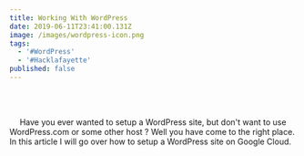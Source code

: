 ```yaml
---
title: Working With WordPress
date: 2019-06-11T23:41:00.131Z
image: /images/wordpress-icon.png
tags:
  - '#WordPress'
  - '#Hacklafayette'
published: false
---
```

<br>
<br>

&emsp; Have you ever wanted to setup a WordPress site, but don't want to use WordPress.com or some other host ? Well you have come to the right place. In this article I will go over how to setup a WordPress site on Google Cloud. 
